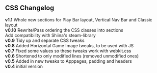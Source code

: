 ## CSS Changelog

**v1.1** Whole new sections for Play Bar layout, Vertical Nav Bar and Classic layout \
**v0.10** Rewrite/Pass ordering the CSS classes into sections \
      Add compatibility with Shiina's steam-library \
**v0.9** Tidy up and separate CSS tweaks \
**v0.8** Added Horizontal Game Image tweaks, to be used with JS \
**v0.7** Fixed some values so these tweaks work with webkit.css \
**v0.6** Shortened to only modified lines (removed unmodified ones) \
**v0.5** Added in new tweaks to Apppages, padding and headers \
**v0.4** initial version